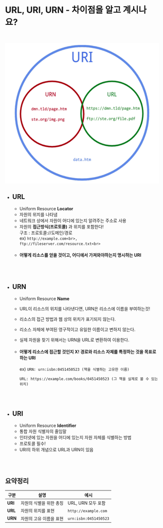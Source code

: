 # URL, URI, URN - 차이점을 알고 계시나요?
<br>

![alt text](Image-URI/image-1.png)<br>

- ## URL
    - Uniform Resource **Locator**
    - 자원의 위치를 나타냄
    - 네트워크 상에서 자원이 어디에 있는지 알려주는 주소로 사용
    - 자원의 **접근방식(프로토콜)** 과 위치를 포함한다!<br>
    구조 : 프로토콜://도메인/경로<br>
    ex)
    `
    http://example.com<br>,
    ftp://fileserver.com/resource.txt<br>
    `
    - #### 어떻게 리소스를 얻을 것이고, 어디에서 가져와야하는지 명시하는 URI

<br>

<br>

- ## URN
    - Uniform Resource **Name**
    - URL이 리소스의 위치를 나타낸다면, URN은 리소스에 이름을 부여하는것!
    - 리소스의 접근 방법과 웹 상의 위치가 표기되지 않는다.
    - 리소스 자체에 부여된 영구적이고 유일한 이름이고 변하지 않는다.
    - 실제 자원을 찾기 위해서는 URN을 URL로 변환하여 이용한다.
    - #### 어떻게 리소스에 접근할 것인지 X! 경로와 리소스 자체를 특정하는 것을 목표로 하는 URI<br>
        ex)
    `
    URN: urn:isbn:0451450523 (책을 식별하는 고유한 이름)
    `

        `
        URL: https://example.com/books/0451450523 (그 책을 실제로 볼 수 있는 위치)
        `

<br>

<br>

- ## URI
    - Uniform Resource **Identifier**
    - 통합 자원 식별자의 줄임말
    - 인터넷에 있는 자원을 어디에 있는지 자원 자체를 식별하는 방법
    - 프로토콜 필수!
    - URI의 하위 개념으로 URL과 URN이 있음

<br>

<br>

## 요약정리<br>
| **구분** | **설명**                   | **예시**                 |
|----------|----------------------------|--------------------------|
| **URI**  | 자원의 식별을 위한 총칭      | URL, URN 모두 포함       |
| **URL**  | 자원의 위치를 표현          | `http://example.com`     |
| **URN**  | 자원의 고유 이름을 표현      | `urn:isbn:0451450523`    |
